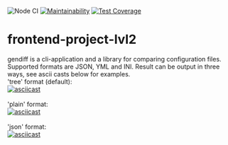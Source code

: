 ![Node CI](https://github.com/butkovv/frontend-project-lvl2/workflows/Node%20CI/badge.svg)
[![Maintainability](https://api.codeclimate.com/v1/badges/0ac506ce0b181c9c8156/maintainability)](https://codeclimate.com/github/butkovv/frontend-project-lvl2/maintainability)
[![Test Coverage](https://api.codeclimate.com/v1/badges/0ac506ce0b181c9c8156/test_coverage)](https://codeclimate.com/github/butkovv/frontend-project-lvl2/test_coverage)
# frontend-project-lvl2
gendiff is a cli-application and a library for comparing configuration files.<br>
Supported formats are JSON, YML and INI. Result can be output in three ways, see ascii casts below for examples.<br>
'tree' format (default):<br>
[![asciicast](https://asciinema.org/a/307710.svg)](https://asciinema.org/a/307710)<br>
<br>
'plain' format:<br>
[![asciicast](https://asciinema.org/a/307712.svg)](https://asciinema.org/a/307712)<br>
<br>
'json' format:<br>
[![asciicast](https://asciinema.org/a/307714.svg)](https://asciinema.org/a/307714)
